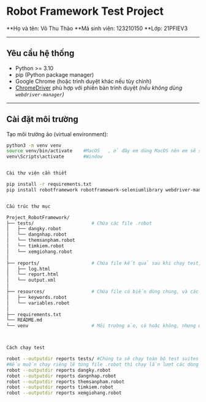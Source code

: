 #  Robot Framework Test Project

**Họ và tên:      Võ Thu Thảo
**Mã sinh viên:   123210150
**Lớp:            21PFIEV3

---

## Yêu cầu hệ thống

- Python >= 3.10
- pip (Python package manager)
- Google Chrome (hoặc trình duyệt khác nếu tùy chỉnh)
- [ChromeDriver](https://chromedriver.chromium.org/) phù hợp với phiên bản trình duyệt *(nếu không dùng `webdriver-manager`)*

---

## Cài đặt môi trường

Tạo môi trường ảo (virtual environment):

```bash
python3 -m venv venv
source venv/bin/activate    #MacOS   , ở đây em dùng MacOS nên em sẽ sử dụng dòng lệnh này
venv\Scripts\activate       #Window


Cài thư viện cần thiết

pip install -r requirements.txt
pip install robotframework robotframework-seleniumlibrary webdriver-manager


Cấu trúc thư mục

Project_RobotFramework/
├── tests/                     # Chứa các file .robot
│   ├── dangky.robot
│   └── dangnhap.robot
│   └── themsanpham.robot
│   └── timkiem.robot
│   └── xemgiohang.robot
│
├── reports/                   # Chứa file kết quả sau khi chạy test, đượcx xuất tự động
│   ├── log.html
│   └── report.html
│   └── output.xml
│
├── resources/                 # Chứa file có biến dùng chung, và các keywords định nghĩa riêng giúp tái sử dụng và rút gọn testcase
│   ├── keywords.robot
│   └── variables.robot
│
├── requirements.txt
└── README.md
└── venv                       # Môi trường ảo, có hoặc không, nhưng ở đây em dùng MacOS nên em sẽ ưu tiên cài môi trường ảo



Cách chạy test

robot --outputdir reports tests/ #Chúng ta sẽ chạy toàn bộ test suites có trong tests/
#Nếu muốn chạy riêng lẽ từng file .robot thì chạy lần lượt các dòng dưới
robot --outputdir reports dangky.robot
robot --outputdir reports dangnhap.robot
robot --outputdir reports themsanpham.robot
robot --outputdir reports timkiem.robot
robot --outputdir reports xemgiohang.robot

